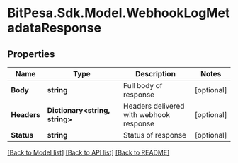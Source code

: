 
# BitPesa.Sdk.Model.WebhookLogMetadataResponse

## Properties

Name | Type | Description | Notes
------------ | ------------- | ------------- | -------------
**Body** | **string** | Full body of response | [optional] 
**Headers** | **Dictionary&lt;string, string&gt;** | Headers delivered with webhook response | [optional] 
**Status** | **string** | Status of response | [optional] 

[[Back to Model list]](../README.md#documentation-for-models)
[[Back to API list]](../README.md#documentation-for-api-endpoints)
[[Back to README]](../README.md)

